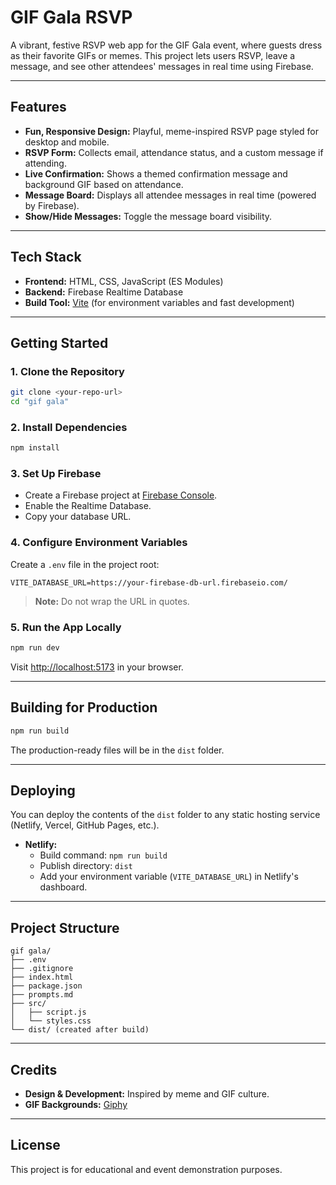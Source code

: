 # GIF Gala RSVP

A vibrant, festive RSVP web app for the GIF Gala event, where guests dress as their favorite GIFs or memes. This project lets users RSVP, leave a message, and see other attendees' messages in real time using Firebase.

---

## Features

- **Fun, Responsive Design:** Playful, meme-inspired RSVP page styled for desktop and mobile.
- **RSVP Form:** Collects email, attendance status, and a custom message if attending.
- **Live Confirmation:** Shows a themed confirmation message and background GIF based on attendance.
- **Message Board:** Displays all attendee messages in real time (powered by Firebase).
- **Show/Hide Messages:** Toggle the message board visibility.

---

## Tech Stack

- **Frontend:** HTML, CSS, JavaScript (ES Modules)
- **Backend:** Firebase Realtime Database
- **Build Tool:** [Vite](https://vitejs.dev/) (for environment variables and fast development)

---

## Getting Started

### 1. Clone the Repository

```sh
git clone <your-repo-url>
cd "gif gala"
```

### 2. Install Dependencies

```sh
npm install
```

### 3. Set Up Firebase

- Create a Firebase project at [Firebase Console](https://console.firebase.google.com/).
- Enable the Realtime Database.
- Copy your database URL.

### 4. Configure Environment Variables

Create a `.env` file in the project root:

```
VITE_DATABASE_URL=https://your-firebase-db-url.firebaseio.com/
```

> **Note:** Do not wrap the URL in quotes.

### 5. Run the App Locally

```sh
npm run dev
```

Visit [http://localhost:5173](http://localhost:5173) in your browser.

---

## Building for Production

```sh
npm run build
```

The production-ready files will be in the `dist` folder.

---

## Deploying

You can deploy the contents of the `dist` folder to any static hosting service (Netlify, Vercel, GitHub Pages, etc.).

- **Netlify:**  
  - Build command: `npm run build`  
  - Publish directory: `dist`  
  - Add your environment variable (`VITE_DATABASE_URL`) in Netlify's dashboard.

---

## Project Structure

```
gif gala/
├── .env
├── .gitignore
├── index.html
├── package.json
├── prompts.md
├── src/
│   ├── script.js
│   └── styles.css
└── dist/ (created after build)
```

---

## Credits

- **Design & Development:** Inspired by meme and GIF culture.
- **GIF Backgrounds:** [Giphy](https://giphy.com/)

---

## License

This project is for educational and event demonstration purposes.
